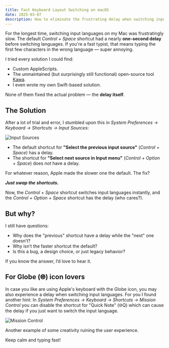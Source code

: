 ```yaml
---
title: Fast Keyboard Layout Switching on macOS
date: 2025-03-07
description: How to eliminate the frustrating delay when switching input languages on macOS by swapping keyboard shortcuts in System Preferences.
---
```


For the longest time, switching input languages on my Mac was frustratingly slow.
The default *Control + Space* shortcut had a nearly **one-second delay** before switching languages.
If you're a fast typist, that means typing the first few characters in the wrong language — super annoying.

I tried every solution I could find:

- Custom AppleScripts.
- The unmaintained (but surprisingly still functional) open-source tool [Kawa](https://github.com/hatashiro/kawa).
- I even wrote my own Swift-based solution.

None of them fixed the actual problem — the **delay itself**.

## The Solution

After a lot of trial and error, I stumbled upon this in *System Preferences → Keyboard → Shortcuts -> Input Sources*:

![Input Sources](https://github.com/user-attachments/assets/4314b71d-a55b-4555-941c-660460e60916)

- The default shortcut for **"Select the previous input source"** (*Control + Space*) has a delay.
- The shortcut for **"Select next source in Input menu"** (*Control + Option + Space*) does *not* have a delay.

For whatever reason, Apple made the slower one the default. The fix?

**_Just swap the shortcuts._**

Now, the *Control + Space* shortcut switches input languages instantly, 
and the *Control + Option + Space* shortcut has the delay (who cares?).

## But why?

I still have questions:

- Why does the "previous" shortcut have a delay while the "next" one doesn’t?
- Why isn’t the faster shortcut the default?
- Is this a bug, a design choice, or just legacy behavior?

If you know the answer, I’d love to hear it.

## For Globe (🌐) icon lovers

In case you like are using Apple's keyboard with the Globe icon,
you may also experience a delay when switching input languages.
For you I found another hint:
In *System Preferences → Keyboard → Shortcuts -> Mission Control* you can disable the shortcut for "Quick Note" (🌐Q)
which can cause the delay if you just want to switch the input language.

![Mission Control](https://github.com/user-attachments/assets/c36fd69b-e05f-473b-93b5-75c8daf6f0a4)

Another example of some creativity ruining the user experience.

Keep calm and typing fast!
